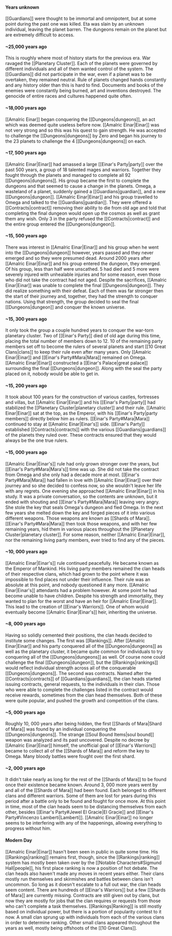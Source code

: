 #### Years unknown
[[Guardians]] were thought to be immortal and omnipotent, but at some point during the past one was killed. Eta was slain by an unknown individual, leaving the planet barren. The dungeons remain on the planet but are extremely difficult to access.
#### ~25,000 years ago
This is roughly where most of history starts for the previous era. War ravaged the [[Planetary Cluster]]. Each of the planets were governed by different individuals and all of them wanted control of the system. The [[Guardians]] did not participate in the war, even if a planet was to be overtaken, they remained neutral. Rule of planets changed hands constantly and any history older than this is hard to find. Documents and books of the enemies were constantly being burned, art and inventions destroyed. The genocide of entire races and cultures happened quite often.
#### ~18,000 years ago
[[Amalric Einar]] began conquering the [[Dungeons|dungeons]], an act which was deemed quite useless before now. [[Amalric Einar|Einar]] was not very strong and so this was his quest to gain strength. He was accepted to challenge the [[Dungeons|dungeons]] by Zero and began his journey to the 23 planets to challenge the 4 [[Dungeons|dungeons]] on each.
#### ~17, 500 years ago
[[Amalric Einar|Einar]] had amassed a large [[Einar's Party|party]] over the past 500 years, a group of 18 talented mages and warriors. Together they fought through the planets and managed to complete all 92 [[Dungeons|dungeons]]. His group became the first to complete the dungeons and that seemed to cause a change in the planets. Omega, a wasteland of a planet, suddenly gained a [[Guardians|guardian]], and a new [[Dungeons|dungeon]]. [[Amalric Einar|Einar]] and his group travelled to Omega and talked to the [[Guardians|guardian]]. They were offered a [[Contracts|contract]] removing their ability to die from old age and told that completing the final dungeon would open up the cosmos as well as grant them any wish. Only 3 in the party refused the [[Contracts|contract]] and the entire group entered the [[Dungeons|dungeon]].
#### ~15, 500 years ago
There was interest in [[Amalric Einar|Einar]] and his group when he went into the [[Dungeons|dungeon]] however, years passed and they never emerged and so they were presumed dead. Around 2000 years after [[Amalric Einar|Einar]] and his group entered the dungeon, they emerged. Of his group, less than half were unscathed. 5 had died and 5 more were severely injured with unhealable injuries and for some reason, even those who did not take the contract had not aged. Despite the sacrifices, [[Amalric Einar|Einar]] was unable to complete the final [[Dungeons|dungeon]]. They did realize something with their defeat. Each of them was far stronger then the start of their journey and, together, they had the strength to conquer nations. Using that strength, the group decided to seal the final [[Dungeons|dungeon]] and conquer the known universe.
#### ~15, 300 years ago
It only took the group a couple hundred years to conquer the war-torn planetary cluster. Two of [[Einar's Party]] died of old age during this time, placing the total number of members down to 12. 10 of the remaining party members set off to become the rulers of several planets and start [[10 Great Clans|clans]] to keep their rule even after many years. Only [[Amalric Einar|Einar]] and [[Einar's Party#Mara|Mara]] remained on Omega. [[Amalric Einar|Einar]] constructed a [[Einar's Palace|great palace]] surrounding the final [[Dungeons|dungeon]]. Along with the seal the party placed on it, nobody would be able to get in.
#### ~15, 200 years ago
It took about 100 years for the construction of various castles, fortresses and villas, but [[Amalric Einar|Einar]] and his [[Einar's Party|party]] had stabilized the [[Planetary Cluster|planetary cluster]] and their rule. [[Amalric Einar|Einar]] sat at the top, as the Emperor, with his [[Einar's Party|party members]] directly below him as rulers. [[Einar's Party#Mara|Mara]] continued to stay at [[Amalric Einar|Einar's]] side. [[Einar's Party]] established [[Contracts|contracts]] with the various [[Guardians|guardians]] of the planets they ruled over. These contracts ensured that they would always be the one true rulers.
#### ~15, 000 years ago
[[Amalric Einar|Einar's]] rule had only grown stronger over the years, but [[Einar's Party#Mara|Mara's]] time was up. She did not take the contract from Omega and she only had a decade more at most. [[Einar's Party#Mara|Mara]] had fallen in love with [[Amalric Einar|Einar]] over their journey and so she decided to confess now, so she wouldn't leave her life with any regrets. One evening she approached [[Amalric Einar|Einar]] in his study. It was a private conversation, so the contents are unknown, but it ended with shouting and [[Einar's Party#Mara|Mara]] leaving very angry. She stole the key that seals Omega's dungeon and fled Omega. In the next few years she melted down the key and forged pieces of it into various different weapons. Those weapons are known as [[Shards of Mara]]. [[Einar's Party#Mara|Mara]] then took those weapons, and with her few remaining years, hid them in various places throughout the [[Planetary Cluster|planetary cluster]]. For some reason, neither [[Amalric Einar|Einar]], nor the remaining living party members, ever tried to find any of the pieces.
#### ~10, 000 years ago
[[Amalric Einar|Einar's]] rule continued peacefully. He became known as the Emperor of Mankind. His living party members remained the clan heads of their respective clans, which had grown to the point where it was impossible to find places not under their influence. Their rule was an absolute at this point, and nobody questioned it any more. [[Amalric Einar|Einar's]] attendants had a problem however. At some point he had become unable to have children. Despite his strength and immortality, they wanted to plan for the worst and have an heir for [[Amalric Einar|Einar]]. This lead to the creation of [[Einar's Warriors]]. One of whom would eventually become [[Amalric Einar|Einar's]] heir, inheriting the universe.
#### ~8, 000 years ago
Having so solidly cemented their positions, the clan heads decided to institute some changes. The first was [[Rankings]]. After [[Amalric Einar|Einar]] and his party conquered all of the [[Dungeons|dungeons]] as well as the planetary cluster, it became quite common for individuals to try conquering all of the [[Dungeons|dungeons]] as well. Of course none could challenge the final [[Dungeons|dungeon]], but the [[Rankings|rankings]] would reflect individual strength across all of the conquerable [[Dungeons|dungeons]]. The second was contracts. Named after the [[Contracts|contracts]] of [[Guardians|guardians]], the clan heads started issuing contracts, general requests, to the individuals in their clan. Those who were able to complete the challenges listed in the contract would receive rewards, sometimes from the clan head themselves. Both of these were quite popular, and pushed the growth and competition of the clans.
#### ~5, 000 years ago
Roughly 10, 000 years after being hidden, the first [[Shards of Mara|Shard of Mara]] was found by an individual conquering the [[Dungeons|dungeons]]. The strange [[Soul Bound Items|soul bound]] weapon was analyzed and its past uncovered. Despite no decree by [[Amalric Einar|Einar]] himself, the unofficial goal of [[Einar's Warriors]] became to collect all of the [[Shards of Mara]] and reform the key to Omega. Many bloody battles were fought over the first shard.
#### ~2, 000 years ago
It didn't take nearly as long for the rest of the [[Shards of Mara]] to be found once their existence became known. Around 3, 000 more years went by and all of the [[Shards of Mara]] had been found. Each belonged to different clans and different warriors. Some of them are lost for years during this period after a battle only to be found and fought for once more. At this point in time, most of the clan heads seem to be distancing themselves from each other, besides [[Einar's Party#Jewel El Gracie|El Gracie]] and [[Einar's Party#Vincenzo Lamberti|Lamberti]]. [[Amalric Einar|Einar]] no longer seems to be interfering with any of the happenings, allowing everything to progress without him.
#### Modern Day
[[Amalric Einar|Einar]] hasn't been seen in public in quite some time. His [[Rankings|ranking]] remains first, though, since the [[Rankings|ranking]] system has mostly been taken over by the [[Notable Characters#Sigmund Hall|people]], his first place ranking is now a position of hot debate. The clan heads also haven't made any moves in recent years either. Their clans mostly run themselves and skirmishes and battles between clans isn't uncommon. So long as it doesn't escalate to a full out war, the clan heads seem content. There are hundreds of [[Einar's Warriors]] but a few [[Shards of Mara]] are currently missing. Contracts are still given out by clans, but now they are mostly for jobs that the clan requires or requests from those who can't complete a task themselves. [[Rankings|Ranking]] is still mostly based on individual power, but there is a portion of popularity contest to it now. A small clan sprung up with individuals from each of the various clans in order to determine ranking. Other small clans appeared throughout the years as well, mostly being offshoots of the [[10 Great Clans]].